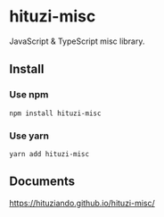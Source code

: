 # hituzi-misc

JavaScript & TypeScript misc library.

## Install

### Use npm

```
npm install hituzi-misc
```

### Use yarn

```
yarn add hituzi-misc  
```

## Documents

https://hituziando.github.io/hituzi-misc/
